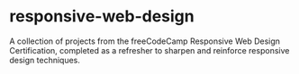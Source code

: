 # responsive-web-design
A collection of projects from the freeCodeCamp Responsive Web Design Certification, completed as a refresher to sharpen and reinforce responsive design techniques.
